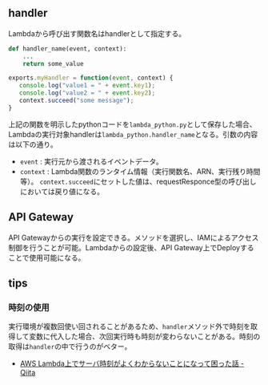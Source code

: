 handler
----

Lambdaから呼び出す関数名はhandlerとして指定する。

```python
def handler_name(event, context): 
    ...
    return some_value
```

```js
exports.myHandler = function(event, context) {
   console.log("value1 = " + event.key1);
   console.log("value2 = " + event.key2);  
   context.succeed("some message");  
}
```

上記の関数を明示したpythonコードを`lambda_python.py`として保存した場合、Lambdaの実行対象handlerは`lambda_python.handler_name`となる。引数の内容は以下の通り。

* `event` : 実行元から渡されるイベントデータ。
* `context` : Lambda関数のランタイム情報（実行関数名、ARN、実行残り時間等）。
  `context.succeed`にセットした値は、requestResponce型の呼び出しにおいては戻り値になる。

API Gateway
----

API Gatewayからの実行を設定できる。メソッドを選択し、IAMによるアクセス制御を行うことが可能。Lambdaからの設定後、API Gateway上でDeployすることで使用可能になる。

tips
----

### 時刻の使用

実行環境が複数回使い回されることがあるため、`handler`メソッド外で時刻を取得して変数に代入した場合、次回実行時も時刻が変わらないことがある。時刻の取得は`handler`の中で行うのがベター。

* [AWS Lambda上でサーバ時刻がよくわからないことになって困った話 - Qiita](http://qiita.com/yutaro1985/items/a24b572624281ebaa0dd)